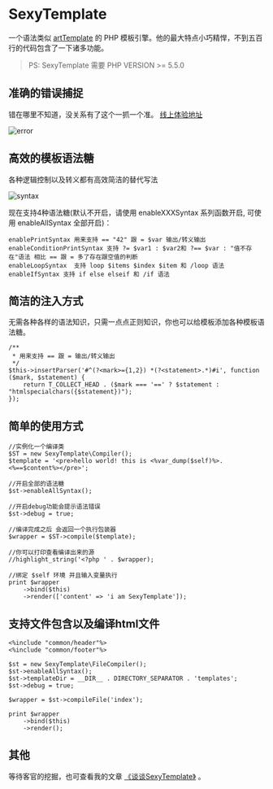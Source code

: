 SexyTemplate
============

一个语法类似 [artTemplate](https://github.com/aui/artTemplate) 的 PHP 模板引擎。他的最大特点小巧精悍，不到五百行的代码包含了一下诸多功能。

> PS: SexyTemplate 需要 PHP VERSION >= 5.5.0

准确的错误捕捉
-------

错在哪里不知道，没关系有了这个一抓一个准。 [线上体验地址](http://tools.sou.la/SexyTemplate/demo/)

![error](https://raw.githubusercontent.com/qpwoeiru96/SexyTemplate/master/screenshot/error.png)

高效的模板语法糖
--------
各种逻辑控制以及转义都有高效简洁的替代写法

![syntax](https://raw.githubusercontent.com/qpwoeiru96/SexyTemplate/master/screenshot/syntax.png)

现在支持4种语法糖(默认不开启，请使用 enableXXXSyntax 系列函数开启, 可使用 enableAllSyntax 全部开启)：

```
enablePrintSyntax 用来支持 == "42" 跟 = $var 输出/转义输出
enableConditionPrintSyntax 支持 ?= $var1 : $var2和 ?== $var : "值不存在"语法 相比 == 跟 = 多了存在跟空值的判断
enableLoopSyntax  支持 loop $items $index $item 和 /loop 语法
enableIfSyntax 支持 if else elseif 和 /if 语法
```

简洁的注入方式
-------

无需各种各样的语法知识，只需一点点正则知识，你也可以给模板添加各种模板语法糖。

```
/**
 * 用来支持 == 跟 = 输出/转义输出
 */
$this->insertParser('#^(?<mark>={1,2}) *(?<statement>.*)#i', function ($mark, $statement) {
    return T_COLLECT_HEAD . ($mark === '==' ? $statement : "htmlspecialchars({$statement})");
});
```


简单的使用方式
-------
```
//实例化一个编译类
$ST = new SexyTemplate\Compiler();
$template = '<pre>hello world! this is <%var_dump($self)%>. <%==$content%></pre>';

//开启全部的语法糖
$st->enableAllSyntax();

//开启debug功能会提示语法错误
$st->debug = true;

//编译完成之后 会返回一个执行包装器
$wrapper = $ST->compile($template);

//你可以打印查看编译出来的源
//highlight_string('<?php ' . $wrapper);

//绑定 $self 环境 并且输入变量执行
print $wrapper
    ->bind($this)
    ->render(['content' => 'i am SexyTemplate']);
```

支持文件包含以及编译html文件
----------------
```
<%include "common/header"%>
<%include "common/footer"%>
```

```
$st = new SexyTemplate\FileCompiler();
$st->enableAllSyntax();
$st->templateDir = __DIR__ . DIRECTORY_SEPARATOR . 'templates';
$st->debug = true;

$wrapper = $st->compileFile('index');

print $wrapper
    ->bind($this)
    ->render();
```

其他
--

等待客官的挖掘，也可查看我的文章 [《谈谈SexyTemplate》](http://blog.sou.la/2014/11/10/sexy_template/) 。